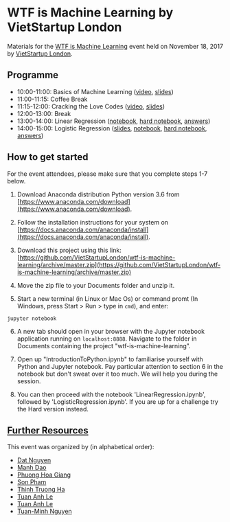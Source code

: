 # WTF is Machine Learning by VietStartup London

Materials for the [WTF is Machine Learning](https://www.facebook.com/events/726163544245558) event held on November 18, 2017 by [VietStartup London](https://www.facebook.com/groups/284739328332602/).

## Programme
- 10:00-11:00: Basics of Machine Learning ([video](https://www.facebook.com/famanson/videos/10214249173963589/), [slides](https://github.com/VietStartupLondon/wtf-is-machine-learning/blob/master/assets/Basics%20of%20ML.pdf))
- 11:00-11:15: Coffee Break
- 11:15-12:00: Cracking the Love Codes ([video](https://www.facebook.com/famanson/videos/10214249173963589/), [slides](https://github.com/VietStartupLondon/wtf-is-machine-learning/blob/master/assets/Crack%20the%20Love%20Codes.pdf))
- 12:00-13:00: Break
- 13:00-14:00: Linear Regression ([notebook](https://github.com/VietStartupLondon/wtf-is-machine-learning/blob/master/LinearRegression.ipynb), [hard notebook](https://github.com/VietStartupLondon/wtf-is-machine-learning/blob/master/LinearRegressionHard.ipynb), [answers](https://github.com/VietStartupLondon/wtf-is-machine-learning/blob/master/LinearRegressionAnswers.ipynb))
- 14:00-15:00: Logistic Regression ([slides](https://github.com/VietStartupLondon/wtf-is-machine-learning/blob/master/assets/Logistic%20Regression.pdf), [notebook](https://github.com/VietStartupLondon/wtf-is-machine-learning/blob/master/LogisticRegression.ipynb), [hard notebook](https://github.com/VietStartupLondon/wtf-is-machine-learning/blob/master/LogisticRegressionHard.ipynb), [answers](https://github.com/VietStartupLondon/wtf-is-machine-learning/blob/master/LogisticRegressionAnswers.ipynb))


## How to get started

For the event attendees, please make sure that you complete steps 1-7 below.

1. Download Anaconda distribution Python version 3.6 from [https://www.anaconda.com/download](https://www.anaconda.com/download).

2. Follow the installation instructions for your system on [https://docs.anaconda.com/anaconda/install](https://docs.anaconda.com/anaconda/install).

3. Download this project using this link: [https://github.com/VietStartupLondon/wtf-is-machine-learning/archive/master.zip](https://github.com/VietStartupLondon/wtf-is-machine-learning/archive/master.zip)

4. Move the zip file to your Documents folder and unzip it.

5. Start a new terminal (in Linux or Mac Os) or command promt (In Windows, press Start > Run > type in `cmd`), and enter:
```
jupyter notebook
```

6. A new tab should open in your browser with the Jupyter notebook application running on `localhost:8888`. Navigate to the folder in Documents containing the project "wtf-is-machine-learning".

7. Open up "IntroductionToPython.ipynb" to familiarise yourself with Python and Jupyter notebook. Pay particular attention to section 6 in the notebook but don't sweat over it too much. We will help you during the session.

8. You can then proceed with the notebook 'LinearRegression.ipynb', followed by 'LogisticRegression.ipynb'. If you are up for a challenge try the Hard version instead.

## [Further Resources](https://github.com/VietStartupLondon/wtf-is-machine-learning/blob/master/assets/ml-resources.md)

This event was organized by (in alphabetical order):
- [Dat Nguyen](https://github.com/dkn22)
- [Manh Dao](https://github.com/manhdao)
- [Phuong Hoa Giang](https://github.com/HoaGiangcorp)
- [Son Pham](https://github.com/famanson)
- [Thinh Truong Ha](https://github.com/thinhha)
- [Tuan Anh Le](https://github.com/tanhle)
- [Tuan Anh Le](https://github.com/tuananhle7)
- [Tuan-Minh Nguyen](http://tuanminh.co/)
